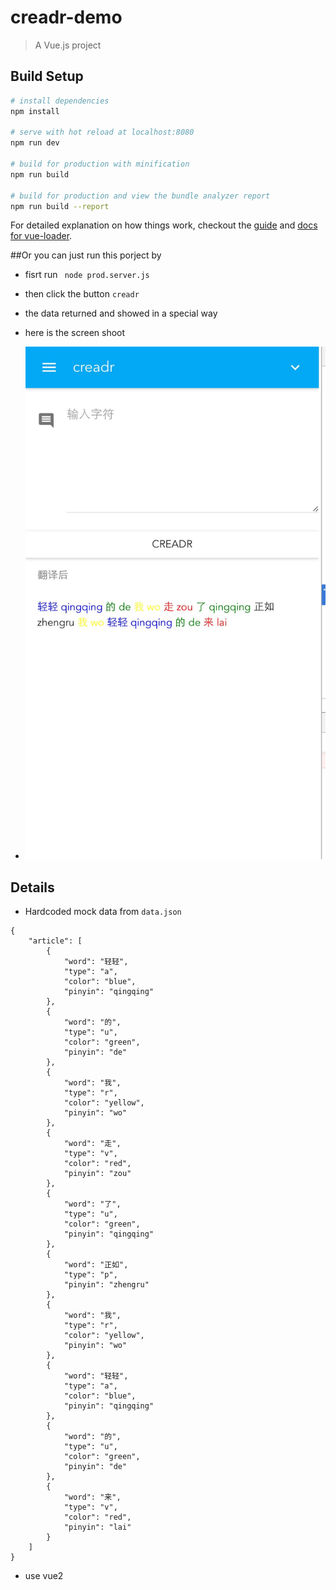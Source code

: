 # creadr-demo

> A Vue.js project

## Build Setup

``` bash
# install dependencies
npm install

# serve with hot reload at localhost:8080
npm run dev

# build for production with minification
npm run build

# build for production and view the bundle analyzer report
npm run build --report
```

For detailed explanation on how things work, checkout the [guide](http://vuejs-templates.github.io/webpack/) and [docs for vue-loader](http://vuejs.github.io/vue-loader).

##Or you can just run this porject by
- fisrt run `  node prod.server.js `

- then click the button `creadr`
- the data returned and showed in a special way
- here is the screen shoot
- ![](shoot.png)

## Details
- Hardcoded mock data from `data.json`   
```
{
    "article": [
        {
            "word": "轻轻",
            "type": "a",
            "color": "blue",
            "pinyin": "qingqing"
        },    
        {
            "word": "的",
            "type": "u",
            "color": "green",
            "pinyin": "de"
        },    
        {
            "word": "我",
            "type": "r",
            "color": "yellow",
            "pinyin": "wo"
        },
        {
            "word": "走",
            "type": "v",
            "color": "red",
            "pinyin": "zou"
        },
        {
            "word": "了",
            "type": "u",
            "color": "green",
            "pinyin": "qingqing"
        },
        {
            "word": "正如",
            "type": "p",
            "pinyin": "zhengru"
        },
        {
            "word": "我",
            "type": "r",
            "color": "yellow",
            "pinyin": "wo"
        },
        {
            "word": "轻轻",
            "type": "a",
            "color": "blue",
            "pinyin": "qingqing"
        },
        {
            "word": "的",
            "type": "u",
            "color": "green",
            "pinyin": "de"
        },
        {
            "word": "来",
            "type": "v",
            "color": "red",
            "pinyin": "lai"
        }
    ]
}
```

- use vue2
